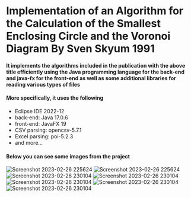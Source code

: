 # Implementation of an Algorithm for the Calculation of the Smallest Enclosing Circle and the Voronoi Diagram By Sven Skyum 1991
#### It implements the algorithms included in the publication with the above title efficiently using the Java programming language for the back-end and java-fx for the front-end as well as some additional libraries for reading various types of files

#### More specifically, it uses the following
- Eclipse IDE 2022-12
- back-end: Java 17.0.6
- front-end: JavaFX 19
- CSV parsing: opencsv-5.7.1
- Excel parsing: poi-5.2.3
- and more...

#### Below you can see some images from the project
![Screenshot 2023-02-26 225624](https://user-images.githubusercontent.com/56134761/221436888-c1ca3c69-589b-4817-860d-1da07ae3ca65.png)
![Screenshot 2023-02-26 225624](https://user-images.githubusercontent.com/56134761/221436998-ef1432fe-b9a4-4e03-9c60-298139287133.png)
![Screenshot 2023-02-26 230104](https://user-images.githubusercontent.com/56134761/221437043-d33ff6e5-cf1c-4bfa-a99c-feee1a283509.png)
![Screenshot 2023-02-26 230104](https://user-images.githubusercontent.com/56134761/221437090-db3fe290-aa91-4bdb-af6f-31db9c4a410a.png)
![Screenshot 2023-02-26 230104](https://user-images.githubusercontent.com/56134761/221437223-550a3a34-e13a-4e4e-a43e-22b36880b486.png)
![Screenshot 2023-02-26 230104](https://user-images.githubusercontent.com/56134761/221437265-6b697043-8404-46b6-b332-1f937c332d25.png)
![Screenshot 2023-02-26 230104](https://user-images.githubusercontent.com/56134761/221437301-65a3ae36-84b1-47b8-afb0-22edd18d1bb9.png)

